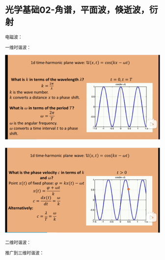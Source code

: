 # 光学基础02-角谱，平面波，倏逝波，衍射

电磁波：

一维时谐波：

![image-20211110161340305](https://raw.githubusercontent.com/star-twinking/CloudImage/main/ImgforBlog/image-20211110161340305.png '有用吗？')

![image-20211110171107101](https://raw.githubusercontent.com/star-twinking/CloudImage/main/ImgforBlog/image-20211110171107101.png)

二维时谐波：



推广到三维时谐波：
